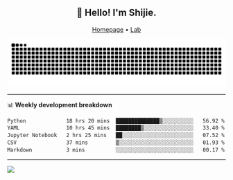 <h2 align="center">👋 Hello! I'm Shijie.</h2>
<p align="center">
  <a href="https://xu-shi-jie.github.io"> Homepage</a> •
  <a href="https://onoda-lab.jp"> Lab </a>
</p>

![Snake animation](https://github.com/xu-shi-jie/xu-shi-jie/blob/output/github-snake.svg)


-------

📊 **Weekly development breakdown**
<!--START_SECTION:waka-->

```txt
Python             18 hrs 20 mins  ██████████████▒░░░░░░░░░░   56.92 %
YAML               10 hrs 45 mins  ████████▒░░░░░░░░░░░░░░░░   33.40 %
Jupyter Notebook   2 hrs 25 mins   ██░░░░░░░░░░░░░░░░░░░░░░░   07.52 %
CSV                37 mins         ▒░░░░░░░░░░░░░░░░░░░░░░░░   01.93 %
Markdown           3 mins          ░░░░░░░░░░░░░░░░░░░░░░░░░   00.17 %
```

<!--END_SECTION:waka-->

-------
![](https://komarev.com/ghpvc/?username=xu-shi-jie&style=flat-square&color=blue) 
